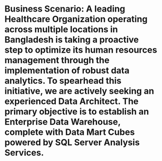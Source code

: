 # Business Scenario: A leading Healthcare  Organization operating across multiple locations in Bangladesh is taking a proactive step to optimize its human resources management through the implementation of robust data analytics. To spearhead this initiative, we are actively seeking an experienced Data Architect. The primary objective is to establish an Enterprise Data Warehouse, complete with Data Mart Cubes powered by SQL Server Analysis Services. 
